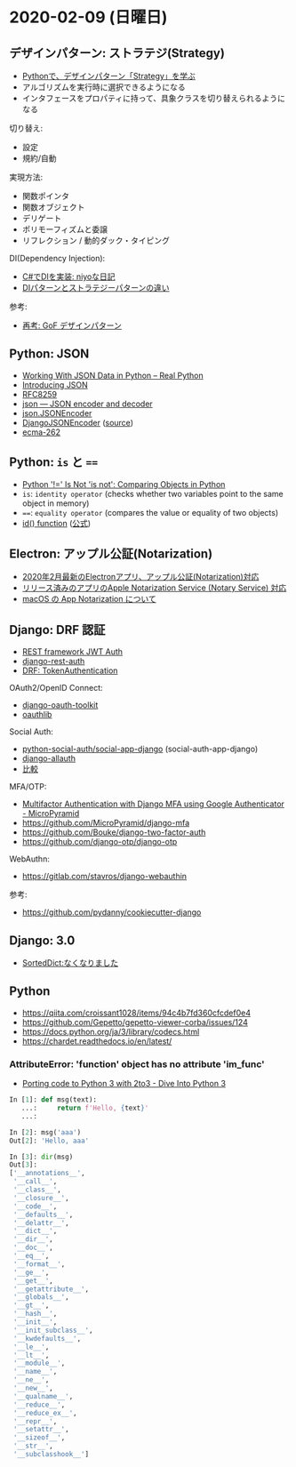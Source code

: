 # 2020-02-09 (日曜日)

## デザインパターン: ストラテジ(Strategy)

- [Pythonで、デザインパターン「Strategy」を学ぶ](https://qiita.com/ttsubo/items/b65dab0d494bebada223)
- アルゴリズムを実行時に選択できるようになる
- インタフェースをプロパティに持って、具象クラスを切り替えられるようになる

切り替え:

- 設定
- 規約/自動

実現方法:

- 関数ポインタ
- 関数オブジェクト
- デリゲート
- ポリモーフィズムと委譲
- リフレクション / 動的ダック・タイピング

DI(Dependency Injection):

- [C#でDIを実装: niyoな日記](http://niyodiary.cocolog-nifty.com/blog/2009/09/cdi-97a3.html)
- [DIパターンとストラテジーパターンの違い](https://woshidan.hatenablog.com/entry/2016/02/20/123000)

参考:

- [再考: GoF デザインパターン](https://qiita.com/irxground/items/d1f9cc447bafa8db2388)

## Python: JSON

- [Working With JSON Data in Python – Real Python](https://realpython.com/python-json/)
- [Introducing JSON](https://www.json.org/json-en.html)
- [RFC8259](https://tools.ietf.org/html/rfc8259)
- [json — JSON encoder and decoder](https://docs.python.org/3/library/json.html)
- [json.JSONEncoder](https://docs.python.org/3/library/json.html#json.JSONEncoder)
- [DjangoJSONEncoder](https://docs.djangoproject.com/en/dev/topics/serialization/#djangojsonencoder) ([source](https://github.com/django/django/blob/master/django/core/serializers/json.py#L76))
- [ecma-262](https://www.ecma-international.org/ecma-262/5.1/#sec-15.9.1.15)

## Python: `is` と `==`

- [Python '!=' Is Not 'is not': Comparing Objects in Python](https://realpython.com/python-is-identity-vs-equality/)
- `is`:  `identity operator` (checks whether two variables point to the same object in memory)
- `==`:  `equality operator` (compares the value or equality of two objects)
- [id() function](https://www.geeksforgeeks.org/id-function-python/) ([公式](https://docs.python.org/3.8/library/functions.html#id))

## Electron: アップル公証(Notarization)

- [2020年2月最新のElectronアプリ、アップル公証(Notarization)対応](https://taku-o.hatenablog.jp/entry/2020/02/09/143156)
- [リリース済みのアプリのApple Notarization Service (Notary Service) 対応](https://www.rk-k.com/archives/3458)
- [macOS の App Notarization について](https://qiita.com/noby111/items/89840a8ef46185863ace)

## Django: DRF 認証 

- [REST framework JWT Auth](https://jpadilla.github.io/django-rest-framework-jwt/)
- [django-rest-auth](https://github.com/Tivix/django-rest-auth)
- [DRF: TokenAuthentication](https://www.django-rest-framework.org/api-guide/authentication/#tokenauthentication)

OAuth2/OpenID Connect:

- [django-oauth-toolkit](https://github.com/jazzband/django-oauth-toolkit)
- [oauthlib](https://github.com/oauthlib/oauthlib)

Social Auth:

- [python-social-auth/social-app-django](https://github.com/python-social-auth/social-app-django) (social-auth-app-django)
- [django-allauth](https://github.com/pennersr/django-allauth)
- [比較](https://python.libhunt.com/compare-python-social-auth-vs-django-allauth?rel=cmp-lib)

MFA/OTP:

- [Multifactor Authentication with Django MFA using Google Authenticator - MicroPyramid](https://micropyramid.com/blog/securing-django-application-with-multi-factor-authentication-using-django-mfa/)
- https://github.com/MicroPyramid/django-mfa
- https://github.com/Bouke/django-two-factor-auth
- https://github.com/django-otp/django-otp

WebAuthn:

- https://gitlab.com/stavros/django-webauthin


参考:

- https://github.com/pydanny/cookiecutter-django

## Django: 3.0

- [SortedDict:なくなりました](https://code.djangoproject.com/wiki/SortedDict#SortedDict)

## Python

- https://qiita.com/croissant1028/items/94c4b7fd360cfcdef0e4
- https://github.com/Gepetto/gepetto-viewer-corba/issues/124
- https://docs.python.org/ja/3/library/codecs.html
- https://chardet.readthedocs.io/en/latest/



### AttributeError: 'function' object has no attribute 'im_func'

- [Porting code to Python 3 with 2to3 - Dive Into Python 3](https://diveintopython3.net/porting-code-to-python-3-with-2to3.html)

~~~py
In [1]: def msg(text):
   ...:     return f'Hello, {text}'
   ...: 

In [2]: msg('aaa')
Out[2]: 'Hello, aaa'

In [3]: dir(msg)
Out[3]: 
['__annotations__',
 '__call__',
 '__class__',
 '__closure__',
 '__code__',
 '__defaults__',
 '__delattr__',
 '__dict__',
 '__dir__',
 '__doc__',
 '__eq__',
 '__format__',
 '__ge__',
 '__get__',
 '__getattribute__',
 '__globals__',
 '__gt__',
 '__hash__',
 '__init__',
 '__init_subclass__',
 '__kwdefaults__',
 '__le__',
 '__lt__',
 '__module__',
 '__name__',
 '__ne__',
 '__new__',
 '__qualname__',
 '__reduce__',
 '__reduce_ex__',
 '__repr__',
 '__setattr__',
 '__sizeof__',
 '__str__',
 '__subclasshook__']
~~~
